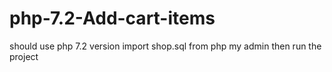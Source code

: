 # php-7.2-Add-cart-items
should use php 7.2 version
import shop.sql from php my admin then run the project
